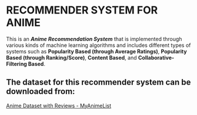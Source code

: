 # RECOMMENDER SYSTEM FOR ANIME
This is an ***Anime Recommendation System*** that is implemented through various kinds of machine learning algorithms and includes different types of systems such as **Popularity Based (through Average Ratings)**, **Popularity Based (through Ranking/Score)**, **Content Based**, and **Collaborative-Filtering Based**.

## The dataset for this recommender system can be downloaded from:

[Anime Dataset with Reviews - MyAnimeList](https://www.kaggle.com/datasets/marlesson/myanimelist-dataset-animes-profiles-reviews?resource=download&select=animes.csv)
